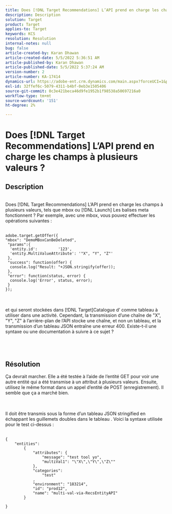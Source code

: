 ```yaml
---
title: Does [!DNL Target Recommendations] L’API prend en charge les champs à plusieurs valeurs ?
description: Description
solution: Target
product: Target
applies-to: Target
keywords: KCS
resolution: Resolution
internal-notes: null
bug: false
article-created-by: Karan Dhawan
article-created-date: 5/5/2022 5:36:51 AM
article-published-by: Karan Dhawan
article-published-date: 5/5/2022 5:37:24 AM
version-number: 2
article-number: KA-17414
dynamics-url: https://adobe-ent.crm.dynamics.com/main.aspx?forceUCI=1&pagetype=entityrecord&etn=knowledgearticle&id=3c966259-35cc-ec11-a7b5-6045bd00db25
exl-id: 32ffef6c-5079-4311-b4bf-0eb3e1505406
source-git-commit: 0c3e421beca46d9fe1952b1f98538a50697216a0
workflow-type: tm+mt
source-wordcount: '151'
ht-degree: 2%

---
```


# Does [!DNL Target Recommendations] L’API prend en charge les champs à plusieurs valeurs ?

## Description

<br>Does [!DNL Target Recommendations] L’API prend en charge les champs à plusieurs valeurs, tels que mbox ou [!DNL Launch] Les balises meta fonctionnent ? Par exemple, avec une mbox, vous pouvez effectuer les opérations suivantes :<br><br>

```
adobe.target.getOffer({
"mbox": "DemoMBoxCanBeDeleted",
 "params":{
  'entity.id':         '123',   
  'entity.MultiValueAttribute': '"X", "Y", "Z"'
 },
 "success": function(offer) {
  console.log("Result: "+JSON.stringify(offer));
 },
 "error": function(status, error) {
  console.log('Error', status, error);
 }
});
```

<br><br>et qui seront stockées dans [!DNL Target]Catalogue d’ comme tableau à utiliser dans une activité. Cependant, la transmission d’une chaîne de &quot;X&quot;, &quot;Y&quot;, &quot;Z&quot; à l’arrière-plan de l’API stocke une chaîne, et non un tableau, et la transmission d’un tableau JSON entraîne une erreur 400. Existe-t-il une syntaxe ou une documentation à suivre à ce sujet ?<br><br><br><br>

## Résolution


Ça devrait marcher. Elle a été testée à l’aide de l’entité GET pour voir une autre entité qui a été transmise à un attribut à plusieurs valeurs. Ensuite, utilisez le même format dans un appel d’entité de POST (enregistrement). Il semble que ça a marché bien.




<br><br>Il doit être transmis sous la forme d’un tableau JSON stringified en échappant les guillemets doubles dans le tableau . Voici la syntaxe utilisée pour le test ci-dessus :<br><br>

```
{
    "entities":
        {
            "attributes": {
                "message": "test tool yo",
                "multiVal1": "\"X\",\"Y\",\"Z\""
            },
            "categories": 
                "test"
            ,
            "environment": "183214",
            "id": "prod12",
            "name": "multi-val-via-RecsEntityAPI"
        }
    
}
```
